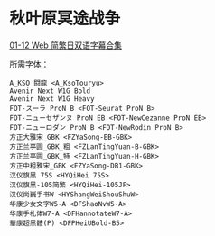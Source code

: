 # 秋叶原冥途战争

[01-12 Web 简繁日双语字幕合集](https://github.com/Nekomoekissaten-SUB/Nekomoekissaten-MIR-Subs/releases/download/subtitle_pkg/Akibamaidwar_Web_JPCH.7z)

所需字体：
```
A_KSO 闘龍 <A_KsoTouryu>
Avenir Next W1G Bold
Avenir Next W1G Heavy
FOT-スーラ ProN B <FOT-Seurat ProN B>
FOT-ニューセザンヌ ProN EB <FOT-NewCezanne ProN EB>
FOT-ニューロダン ProN B <FOT-NewRodin ProN B>
方正大雅宋_GBK <FZYaSong-EB-GBK>
方正兰亭圆_GBK_粗 <FZLanTingYuan-B-GBK>
方正兰亭圆_GBK_特 <FZLanTingYuan-H-GBK>
方正中粗雅宋_GBK <FZYaSong-DB1-GBK>
汉仪旗黑 75S <HYQiHei 75S>
汉仪旗黑-105简繁 <HYQiHei-105JF>
汉仪尚巍手书W <HYShangWeiShouShuW>
华康少女文字W5-A <DFShaoNvW5-A>
华康手札体W7-A <DFHannotateW7-A>
華康超黑體(P) <DFPHeiUBold-B5>
```
